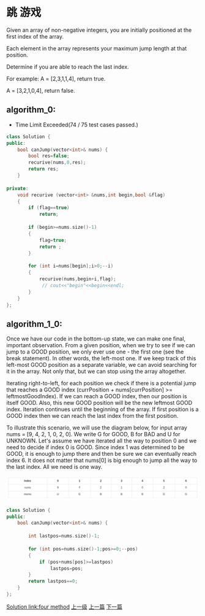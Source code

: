 # 跳 游戏

Given an array of non-negative integers, you are initially positioned at the first index of the array.

Each element in the array represents your maximum jump length at that position.

Determine if you are able to reach the last index.

For example:
A = [2,3,1,1,4], return true.

A = [3,2,1,0,4], return false.

## algorithm_0:
*  Time Limit Exceeded(74 / 75 test cases passed.)

```c++
class Solution {
public:
    bool canJump(vector<int>& nums) {
        bool res=false;
        recurive(nums,0,res);
        return res;
    }

private:
    void recurive (vector<int> &nums,int begin,bool &flag)
    {
        if (flag==true)
            return;

        if (begin>=nums.size()-1)
        {
            flag=true;
            return ;
        }

        for (int i=nums[begin];i>0;--i)
        {
            recurive(nums,begin+i,flag);
             // cout<<"begin"<<begin<<endl;
        }
    }
};
```

## algorithm_1_0:

Once we have our code in the bottom-up state, we can make one final, important observation. From a given position, when we try to see if we can jump to a GOOD position, we only ever use one - the first one (see the break statement). In other words, the left-most one. If we keep track of this left-most GOOD position as a separate variable, we can avoid searching for it in the array. Not only that, but we can stop using the array altogether.

Iterating right-to-left, for each position we check if there is a potential jump that reaches a GOOD index (currPosition + nums[currPosition] >= leftmostGoodIndex). If we can reach a GOOD index, then our position is itself GOOD. Also, this new GOOD position will be the new leftmost GOOD index. Iteration continues until the beginning of the array. If first position is a GOOD index then we can reach the last index from the first position.

To illustrate this scenario, we will use the diagram below, for input array nums = [9, 4, 2, 1, 0, 2, 0]. We write G for GOOD, B for BAD and U for UNKNOWN. Let's assume we have iterated all the way to position 0 and we need to decide if index 0 is GOOD. Since index 1 was determined to be GOOD, it is enough to jump there and then be sure we can eventually reach index 6. It does not matter that nums[0] is big enough to jump all the way to the last index. All we need is one way.

![](../images/Jump_Game_201710131957_1.png)

```c++
class Solution {
public:
    bool canJump(vector<int>& nums) {

        int lastpos=nums.size()-1;

        for (int pos=nums.size()-1;pos>=0;--pos)
        {
            if (pos+nums[pos]>=lastpos)
                lastpos=pos;
        }
        return lastpos==0;
    }
};
```

[Solution link:four method](https://leetcode.com/problems/jump-game/solution/)
[上一级](base.md)
[上一篇](Group_Anagrams.md)
[下一篇](Multiply_Strings.md)
